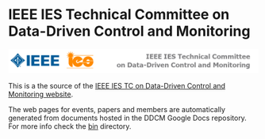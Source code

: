 IEEE IES Technical Committee on Data-Driven Control and Monitoring
===============

![logo](images/banner.png)

This is a the source of the [IEEE IES TC on Data-Driven Control and Monitoring website](https://DDCM.ieee-ies.org).

The web pages for events, papers and members are automatically generated from documents hosted in the DDCM Google Docs repository. For more info check the [bin](bin/README.md) directory.
